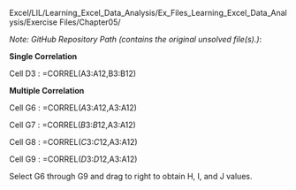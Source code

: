 Excel/LIL/Learning_Excel_Data_Analysis/Ex_Files_Learning_Excel_Data_Analysis/Exercise Files/Chapter05/

*Note: GitHub Repository Path (contains the original unsolved file(s).)*:


**Single Correlation**

Cell D3 : =CORREL(A3:A12,B3:B12)

**Multiple Correlation**

Cell G6 : =CORREL($A$3:$A$12,A3:A12)

Cell G7 : =CORREL($B$3:$B$12,A3:A12)

Cell G8 : =CORREL($C$3:$C$12,A3:A12)

Cell G9 : =CORREL($D$3:$D$12,A3:A12)

Select G6 through G9 and drag to right to obtain H, I, and J values.